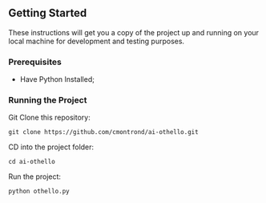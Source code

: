 ## Getting Started

These instructions will get you a copy of the project up and running on your local machine for development and testing purposes.

### Prerequisites

* Have Python Installed;

### Running the Project

Git Clone this repository:

```
git clone https://github.com/cmontrond/ai-othello.git
```

CD into the project folder:

```
cd ai-othello
```

Run the project:

```
python othello.py
```
